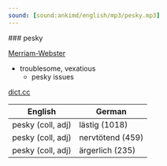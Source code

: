 ```yaml
---
sound: [sound:ankimd/english/mp3/pesky.mp3]
---
```


\### pesky

[Merriam-Webster](https://www.merriam-webster.com/dictionary/pesky)

- troublesome, vexatious
    - pesky issues

[dict.cc](https://www.dict.cc/pesky)

| English        | German       |
| -------------- | ------------ |
| pesky (coll, adj) | lästig (1018) |
| pesky (coll, adj) | nervtötend (459) |
| pesky (coll, adj) | ärgerlich (235) |
